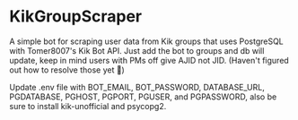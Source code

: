 # KikGroupScraper
A simple bot for scraping user data from Kik groups that uses PostgreSQL with Tomer8007's Kik Bot API. Just add the bot to groups and db will update, keep in mind users with PMs off give AJID not JID. (Haven't figured out how to resolve those yet 🤔)

Update .env file with BOT_EMAIL, BOT_PASSWORD, DATABASE_URL, PGDATABASE, PGHOST, PGPORT, PGUSER, and PGPASSWORD, also be sure to install kik-unofficial and psycopg2.
